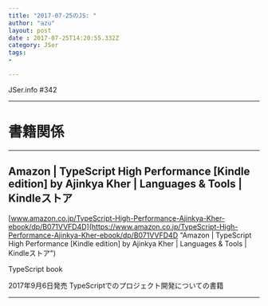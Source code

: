 ```yaml
---
title: "2017-07-25のJS: "
author: "azu"
layout: post
date : 2017-07-25T14:20:55.332Z
category: JSer
tags:
-

---
```


JSer.info #342

----

<h1 class="site-genre">書籍関係</h1>

----

## Amazon | TypeScript High Performance \[Kindle edition\] by Ajinkya Kher | Languages & Tools | Kindleストア
[www.amazon.co.jp/TypeScript-High-Performance-Ajinkya-Kher-ebook/dp/B071VVFD4D](https://www.amazon.co.jp/TypeScript-High-Performance-Ajinkya-Kher-ebook/dp/B071VVFD4D "Amazon | TypeScript High Performance \[Kindle edition\] by Ajinkya Kher | Languages & Tools | Kindleストア")
<p class="jser-tags jser-tag-icon"><span class="jser-tag">TypeScript</span> <span class="jser-tag">book</span></p>

2017年9月6日発売
TypeScriptでのプロジェクト開発についての書籍


----
